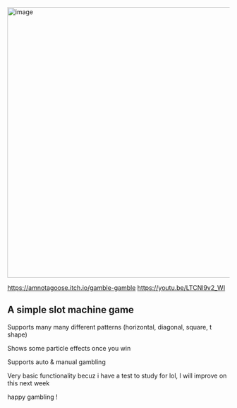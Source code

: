 <img width="984" height="612" alt="image" src="https://github.com/user-attachments/assets/3b535886-4830-420d-8c77-119bad4a19b2" />

https://amnotagoose.itch.io/gamble-gamble
https://youtu.be/LTCNl9v2_WI

## A simple slot machine game

Supports many many different patterns (horizontal, diagonal, square, t shape)

Shows some particle effects once you win

Supports auto & manual gambling

Very basic functionality becuz i have a test to study for lol, I will improve on this next week 

happy gambling !
